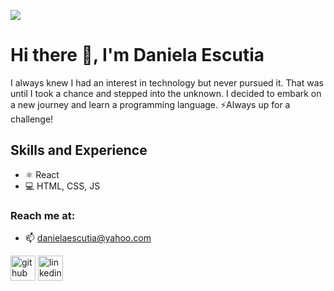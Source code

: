 ![](https://www.colourbox.com/preview/31609797-web-development-banner-concept.jpg)

# Hi there 👋, I'm Daniela Escutia
I always knew I had an interest in technology but never pursued it. That was until I took a chance and stepped into the unknown. I decided to embark on a new journey and learn a programming language.
⚡Always up for a challenge!

## Skills and Experience
* ⚛ React
* 💻 HTML, CSS, JS

### Reach me at:
- 📫 danielaescutia@yahoo.com 


[<img src='https://cdn.jsdelivr.net/npm/simple-icons@3.0.1/icons/github.svg' alt='github' height='40'>](https://github.com/danielaescutia07)  [<img src='https://cdn.jsdelivr.net/npm/simple-icons@3.0.1/icons/linkedin.svg' alt='linkedin' height='40'>](https://www.linkedin.com/in/daniela-escutia/)  

